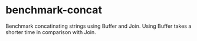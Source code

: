 # benchmark-concat
Benchmark concatinating strings using Buffer and Join. Using Buffer takes a shorter time in comparison with Join. 
